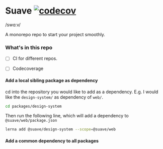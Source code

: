 # Suave [![codecov](https://codecov.io/gh/thebiltheory/suave/branch/master/graph/badge.svg)](https://codecov.io/gh/thebiltheory/suave) 
/swɑːv/

A monorepo repo to start your project smoothly.

### What's in this repo

- [ ] CI for different repos.
- [ ] Codecoverage


#### Add a local sibling package as dependency

cd into the repository you would like to add as a dependency.
E.g. I would like the `design-system/` as dependency of `web/`.

```bash
cd packages/design-system
```

Then run the following line, which will add a dependency to `@suave/web/package.json`

```bash
lerna add @suave/design-system --scope=@suave/web
```


#### Add a common dependency to all packages

